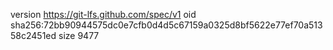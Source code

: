 version https://git-lfs.github.com/spec/v1
oid sha256:72bb90944575dc0e7cfb0d4d5c67159a0325d8bf5622e77ef70a51358c2451ed
size 9477
